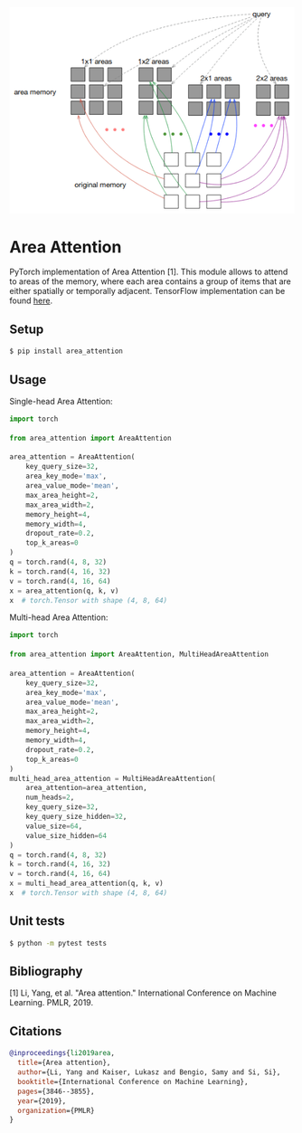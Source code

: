 ![image](area_attention.png)

# Area Attention
PyTorch implementation of Area Attention [1].
This module allows to attend to areas of the memory, where each area contains a group of items that are either spatially or temporally adjacent.
TensorFlow implementation can be found [here](https://github.com/tensorflow/tensor2tensor/blob/master/tensor2tensor/layers/area_attention.py).

## Setup
```bash
$ pip install area_attention
```

## Usage
Single-head Area Attention:
```python
import torch

from area_attention import AreaAttention

area_attention = AreaAttention(
    key_query_size=32,
    area_key_mode='max',
    area_value_mode='mean',
    max_area_height=2,
    max_area_width=2,
    memory_height=4,
    memory_width=4,
    dropout_rate=0.2,
    top_k_areas=0
)
q = torch.rand(4, 8, 32)
k = torch.rand(4, 16, 32)
v = torch.rand(4, 16, 64)
x = area_attention(q, k, v)
x  # torch.Tensor with shape (4, 8, 64)
```

Multi-head Area Attention:
```python
import torch

from area_attention import AreaAttention, MultiHeadAreaAttention

area_attention = AreaAttention(
    key_query_size=32,
    area_key_mode='max',
    area_value_mode='mean',
    max_area_height=2,
    max_area_width=2,
    memory_height=4,
    memory_width=4,
    dropout_rate=0.2,
    top_k_areas=0
)
multi_head_area_attention = MultiHeadAreaAttention(
    area_attention=area_attention,
    num_heads=2,
    key_query_size=32,
    key_query_size_hidden=32,
    value_size=64,
    value_size_hidden=64
)
q = torch.rand(4, 8, 32)
k = torch.rand(4, 16, 32)
v = torch.rand(4, 16, 64)
x = multi_head_area_attention(q, k, v)
x  # torch.Tensor with shape (4, 8, 64)
```

## Unit tests
```bash
$ python -m pytest tests
```

## Bibliography
[1] Li, Yang, et al. "Area attention." International Conference on Machine Learning. PMLR, 2019.

## Citations
```bibtex
@inproceedings{li2019area,
  title={Area attention},
  author={Li, Yang and Kaiser, Lukasz and Bengio, Samy and Si, Si},
  booktitle={International Conference on Machine Learning},
  pages={3846--3855},
  year={2019},
  organization={PMLR}
}
```
